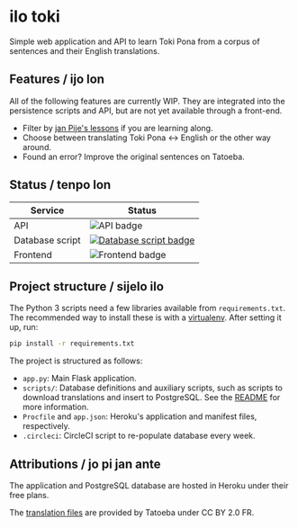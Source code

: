 # ilo toki

Simple web application and API to learn Toki Pona from a corpus of sentences and their English translations.

## Features / ijo lon

All of the following features are currently WIP. They are integrated into the persistence scripts and API, but are not yet available through a front-end.

- Filter by [jan Pije's lessons](http://tokipona.net/tp/janpije/okamasona.php) if you are learning along.
- Choose between translating Toki Pona <-> English or the other way around.
- Found an error? Improve the original sentences on Tatoeba.

## Status / tenpo lon

| Service | Status |
|---------|--------|
| API | ![API badge](https://heroku-badge.herokuapp.com/?app=ilo-toki&root=api/healthcheck) |
| Database script | [![Database script badge](https://circleci.com/gh/EpicEric/ilo-toki.svg?style=svg)](https://circleci.com/gh/EpicEric/ilo-toki) |
| Frontend | ![Frontend badge](https://img.shields.io/badge/-WIP-inactive)

## Project structure / sijelo ilo

The Python 3 scripts need a few libraries available from `requirements.txt`. The recommended way to install these is with a [virtualenv](https://virtualenv.pypa.io/). After setting it up, run:

```bash
pip install -r requirements.txt
```

The project is structured as follows:

- `app.py`: Main Flask application.
- `scripts/`: Database definitions and auxiliary scripts, such as scripts to download translations and insert to PostgreSQL. See the [README](scripts/README.md) for more information.
- `Procfile` and `app.json`: Heroku's application and manifest files, respectively.
- `.circleci`: CircleCI script to re-populate database every week.

## Attributions / jo pi jan ante

The application and PostgreSQL database are hosted in Heroku under their free plans.

The [translation files](https://tatoeba.org/eng/downloads) are provided by Tatoeba under CC BY 2.0 FR.

